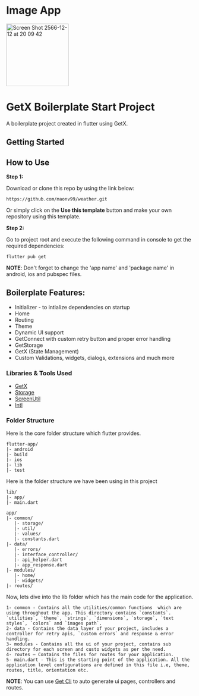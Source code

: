 # Image App
<img width="168" alt="Screen Shot 2566-12-12 at 20 09 42" src="https://github.com/maonv99/weather/assets/73025936/3995f5fa-0850-4592-a9fd-12efdb5fac11">

# GetX Boilerplate Start Project

A boilerplate project created in flutter using GetX.

## Getting Started


## How to Use 

**Step 1:**

Download or clone this repo by using the link below:

```
https://github.com/maonv99/weather.git
```

Or simply click on the **Use this template** button and make your own repository using this template.

**Step 2:**

Go to project root and execute the following command in console to get the required dependencies: 

```
flutter pub get 
```

**NOTE**: Don't forget to change the 'app name' and 'package name' in android, ios and pubspec files.

## Boilerplate Features:

* Initializer - to intialize dependencies on startup
* Home
* Routing
* Theme
* Dynamic UI support
* GetConnect with custom retry button and proper error handling
* GetStorage
* GetX (State Management)
* Custom Validations, widgets, dialogs, extensions and much more

### Libraries & Tools Used

* [GetX](https://github.com/jonataslaw/getx)
* [Storage](https://github.com/jonataslaw/get_storage)
* [ScreenUtil](https://github.com/OpenFlutter/flutter_screenutil/)
* [Intl](https://github.com/dart-lang/intl)

### Folder Structure
Here is the core folder structure which flutter provides.

```
flutter-app/
|- android
|- build
|- ios
|- lib
|- test
```

Here is the folder structure we have been using in this project

```
lib/
|- app/
|- main.dart
```

```
app/
|- common/
   |- storage/
   |- util/
   |- values/
   |- constants.dart
|- data/
   |- errors/
   |- interface_controller/
   |- api_helper.dart
   |- app_response.dart
|- modules/
   |- home/
   |- widgets/
|- routes/
```

Now, lets dive into the lib folder which has the main code for the application.

```
1- common - Contains all the utilities/common functions  which are using throughout the app. This directory contains `constants`. `utilities`, `theme`, `strings`, `dimensions`, `storage`, `text styles`, `colors` and `images path`.
2- data - Contains the data layer of your project, includes a controller for retry apis, `custom errors` and response & error handling.
3- modules - Contains all the ui of your project, contains sub directory for each screen and custo widgets as per the need.
4- routes — Contains the files for routes for your application.
5- main.dart - This is the starting point of the application. All the application level configurations are defined in this file i.e, theme, routes, title, orientation etc.
```
**NOTE**: You can use [Get Cli](https://github.com/jonataslaw/get_cli) to auto generate ui pages, controllers and routes.
